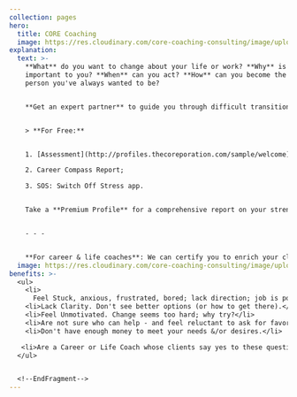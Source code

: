 ```yaml
---
collection: pages
hero:
  title: CORE Coaching
  image: https://res.cloudinary.com/core-coaching-consulting/image/upload/v1596493058/pexels-pixabay-161154_uftaqi.jpg
explanation:
  text: >-
    **What** do you want to change about your life or work? **Why** is that
    important to you? **When** can you act? **How** can you become the great
    person you've always wanted to be?


    **Get an expert partner** to guide you through difficult transitions & remove obstacles so you can transform yourself into a powerful leader of every part of your life, work & relationships.


    > **For Free:**


    1. [Assessment](http://profiles.thecoreporation.com/sample/welcome) of your greatest strength and liability;

    2. Career Compass Report;

    3. SOS: Switch Off Stress app.


    Take a **Premium Profile** for a comprehensive report on your strengths and weaknesses (plus specific ways to improve them). Check out our **excellent programs**: Productivity, Stress, Prospering, and Leading Your Life and Work seminar or 3-month implementation program. Or click the message link to ask questions or e**xplore** how One-on-One CORE Coaching could change your life, work & relationships, now and forever.


    - - -


    **For career & life coaches**: We can certify you to enrich your clients with *The Balancing Act's* holistic processes, programs and diagnostic profiles.
  image: https://res.cloudinary.com/core-coaching-consulting/image/upload/v1600816113/Coaching_cropped_ibup02.jpg
benefits: >-
  <ul>
    <li>
      Feel Stuck, anxious, frustrated, bored; lack direction; job is poor fit.</li>
    <li>Lack Clarity. Don't see better options (or how to get there).</li>
    <li>Feel Unmotivated. Change seems too hard; why try?</li>
    <li>Are not sure who can help - and feel reluctant to ask for favors.</li>
    <li>Don't have enough money to meet your needs &/or desires.</li>

   <li>Are a Career or Life Coach whose clients say yes to these questions.</li>
  </ul>


  <!--EndFragment-->
---
```

